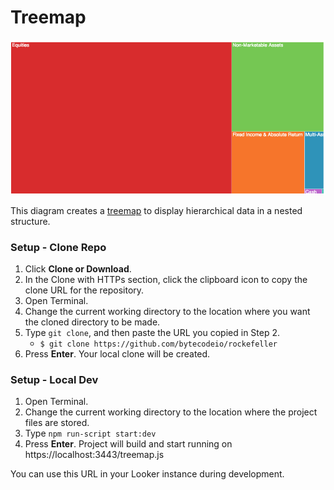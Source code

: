 #  Treemap

![](treemap.png)

This diagram creates a [treemap](https://en.wikipedia.org/wiki/Treemapping) to display hierarchical data in a nested structure.

### Setup - Clone Repo

1. Click **Clone or Download**.
2. In the Clone with HTTPs section, click the clipboard icon to copy the clone URL for the repository.
3. Open Terminal.
4. Change the current working directory to the location where you want the cloned directory to be made.
5. Type `git clone`, and then paste the URL you copied in Step 2.
	* `$ git clone https://github.com/bytecodeio/rockefeller`
6. Press **Enter**. Your local clone will be created.

### Setup - Local Dev

1. Open Terminal.
2. Change the current working directory to the location where the project files are stored.
3. Type `npm run-script start:dev`
4. Press **Enter**. Project will build and start running on https://localhost:3443/treemap.js

You can use this URL in your Looker instance during development.


